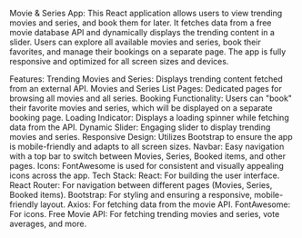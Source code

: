 Movie & Series App:
        This React application allows users to view trending movies and series, and book them for later. It fetches data from a free movie database API and dynamically displays the trending content in a slider. Users can explore all available movies and series, book their favorites, and manage their bookings on a separate page. The app is fully responsive and optimized for all screen sizes and devices.

Features:
        Trending Movies and Series: Displays trending content fetched from an external API.
        Movies and Series List Pages: Dedicated pages for browsing all movies and all series.
        Booking Functionality: Users can "book" their favorite movies and series, which will be displayed on a separate booking page.
        Loading Indicator: Displays a loading spinner while fetching data from the API.
        Dynamic Slider: Engaging slider to display trending movies and series.
        Responsive Design: Utilizes Bootstrap to ensure the app is mobile-friendly and adapts to all screen sizes.
        Navbar: Easy navigation with a top bar to switch between Movies, Series, Booked items, and other pages.
        Icons: FontAwesome is used for consistent and visually appealing icons across the app.
Tech Stack:
        React: For building the user interface.
        React Router: For navigation between different pages (Movies, Series, Booked items).
        Bootstrap: For styling and ensuring a responsive, mobile-friendly layout.
        Axios: For fetching data from the movie API.
        FontAwesome: For icons.
        Free Movie API: For fetching trending movies and series, vote averages, and more.

